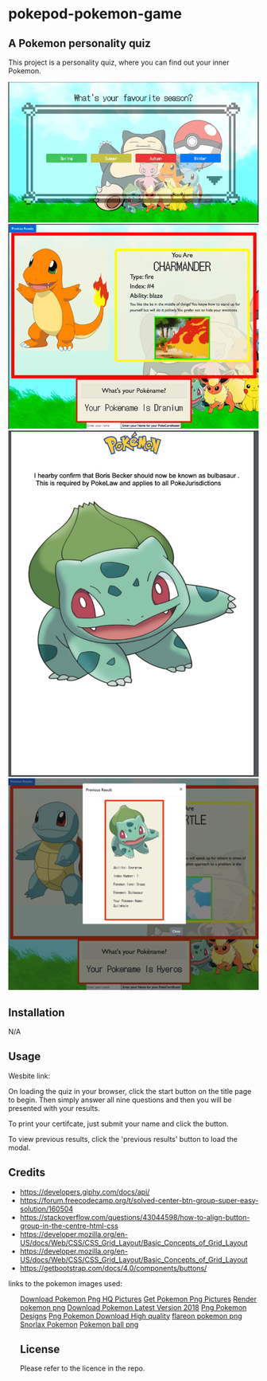 # pokepod-pokemon-game

## A Pokemon personality quiz

This project is a personality quiz, where you can find out your inner Pokemon. 

![](questions-page.png)  ![](results-page.png)  ![](pdf%20certificate.png)  ![](previous-results.png)  

## Installation

N/A

## Usage

Wesbite link:

On loading the quiz in your browser, click the start button on the title page to begin. Then simply answer all nine questions and then you will be presented with your results. 

To print your certifcate, just submit your name and click the button.

To view previous results, click the 'previous results' button to load the modal.

## Credits

- https://developers.giphy.com/docs/api/
- https://forum.freecodecamp.org/t/solved-center-btn-group-super-easy-solution/160504
- https://stackoverflow.com/questions/43044598/how-to-align-button-group-in-the-centre-html-css
- https://developer.mozilla.org/en-US/docs/Web/CSS/CSS_Grid_Layout/Basic_Concepts_of_Grid_Layout
- https://developer.mozilla.org/en-US/docs/Web/CSS/CSS_Grid_Layout/Basic_Concepts_of_Grid_Layout
- https://getbootstrap.com/docs/4.0/components/buttons/


links to the pokemon images used: 
    <ul class="list-group list-group-flush references">
        <a href="https://www.freeiconspng.com/img/18167">Download Pokemon Png HQ Pictures</a>
        <a href="https://www.freeiconspng.com/img/18160">Get Pokemon Png Pictures</a>
        <a href="https://www.freeiconspng.com/img/18161">Render pokemon png</a>
        <a href="https://www.freeiconspng.com/img/18185">Download Pokemon Latest Version 2018</a>       <a href="https://www.freeiconspng.com/img/18184">Png Pokemon Designs</a></li>
       <a href="https://www.freeiconspng.com/img/18188">Png Pokemon Download High quality</a>
       <a href="https://www.freeiconspng.com/img/24004">flareon pokemon png</a>
       <a href="https://www.pngegg.com/en/png-mokdc"> Snorlax Pokemon</a>
       <a href="https://www.freeiconspng.com/img/45331">Pokemon ball png</a>
## License

Please refer to the licence in the repo.
